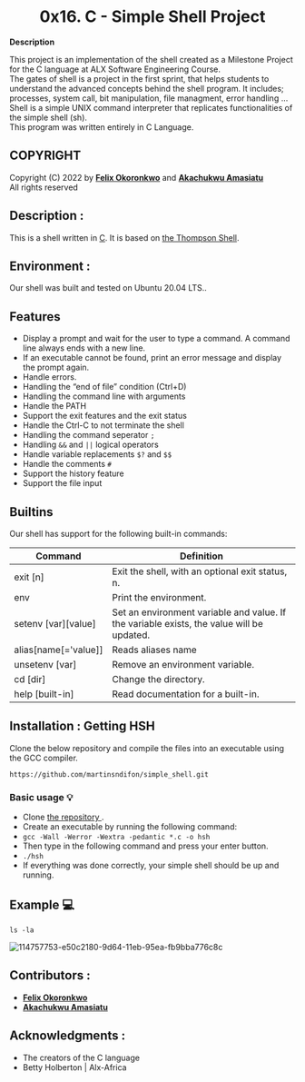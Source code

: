 <h1 align="center">
  0x16. C - Simple Shell Project
</h1>

</p>
  <strong>
   Description
  </strong>
</p>
This project is an implementation of the shell created as a Milestone Project for the C language at ALX Software Engineering Course. </br>
The gates of shell is a project in the first sprint, that helps students to understand the advanced concepts behind the shell program. It includes; processes, system call, bit manipulation, file managment, error handling ... </br>
Shell is a simple UNIX command interpreter that replicates functionalities of the simple shell (sh). </br>
This program was written entirely in C Language.
</p>

## COPYRIGHT
Copyright (C) 2022 by [**Felix Okoronkwo**](https://github.com/6felix) and [**Akachukwu Amasiatu**](https://github.com/Akachukwu96) </br>
All rights reserved

 ## Description :
This is a shell written in [C](https://en.wikipedia.org/wiki/C_(programming_language)).
It is based on [the Thompson Shell](https://en.wikipedia.org/wiki/Thompson_shell).

## Environment :

Our shell was built and tested on  Ubuntu 20.04 LTS..

## Features
* Display a prompt and wait for the user to type a command. A command line always ends with a new line.
* If an executable cannot be found, print an error message and display the prompt again.
* Handle errors.
* Handling the “end of file” condition (Ctrl+D)
* Handling the command line with arguments
* Handle the PATH
* Support the exit features and the exit status
* Handle the Ctrl-C to not terminate the shell
* Handling the command seperator `;`
* Handling `&&` and `||` logical operators
* Handle variable replacements `$?` and `$$`
* Handle the comments `#`
* Support the history feature
* Support the file input

## Builtins
Our shell has support for the following built-in commands:

| Command             | Definition                                                                                |
| ------------------- | ----------------------------------------------------------------------------------------- |
| exit [n]            | Exit the shell, with an optional exit status, n.                                          |
| env                 | Print the environment.                                                                    |
| setenv [var][value] | Set an environment variable and value. If the variable exists, the value will be updated. |
| alias[name[='value]]| Reads aliases name                                                                        |
| unsetenv [var]      | Remove an environment variable.                                                           |
| cd [dir]            | Change the directory.                                                                     |
| help [built-in]     | Read documentation for a built-in.                                                        |


 ## Installation : Getting HSH
 
Clone the below repository and compile the files into an executable using the GCC compiler.
```
https://github.com/martinsndifon/simple_shell.git
```

### Basic usage :bulb:
- Clone [the repository ](https://docs.github.com/en/github/creating-cloning-and-archiving-repositories/cloning-a-repository).
- Create an executable by running the following command:
- `gcc -Wall -Werror -Wextra -pedantic *.c -o hsh`
- Then type in the following command and press your enter button.
- `./hsh`
- If everything was done correctly, your simple shell should be up and running.


## Example :computer:
```
ls -la
```
![114757753-e50c2180-9d64-11eb-95ea-fb9bba776c8c](https://user-images.githubusercontent.com/57016982/186711943-65abad4d-eedf-4d65-947d-3710e189bdee.png)

## Contributors :
* [**Felix Okoronkwo**](https://github.com/6felix)
* [**Akachukwu Amasiatu**](https://github.com/Akachukwu96)

## Acknowledgments :
- The creators of the C language
- Betty Holberton | Alx-Africa
